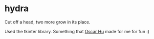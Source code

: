 # hydra

Cut off a head, two more grow in its place.

Used the tkinter library.
Something that [Oscar Hu](https://github.com/oscar-hu) made for me for fun :) 

